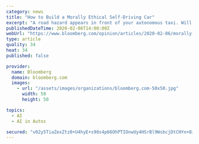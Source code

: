 ```yaml
---
category: news
title: "How to Build a Morally Ethical Self-Driving Car"
excerpt: "A road hazard appears in front of your autonomous taxi. Will it make a choice that saves you but kills others? Or will it decide to save others at the price of its passenger?"
publishedDateTime: 2020-02-06T14:00:00Z
webUrl: "https://www.bloomberg.com/opinion/articles/2020-02-06/morally-ethical-self-driving-cars-are-the-next-real-challenge"
type: article
quality: 34
heat: 34
published: false

provider:
  name: Bloomberg
  domain: bloomberg.com
  images:
    - url: "/assets/images/organizations/bloomberg.com-50x50.jpg"
      width: 50
      height: 50

topics:
  - AI
  - AI in Autos

secured: "v02y5TiaZexZtz0+U4hyE+s98s4p66OhPTIOnwUy4HSrBl9WsbcjDtCHYn+8iWsuL9HsbEE0QvLdpkQX8vpKJWgZtYq4RWdcVQRZarEYYqtm7GlIRv/w1xGoN7F1IYfLLibxTz2ZpT/fMQxh7xZgMDn4HCDXI1GzhcTtwvhN119Sj240Eh/RIVsZnx2OzI401Fc9xgEX0Yr2ohVsPLFrBe7vXJ7vg87LciU1iYMAH8k3q6EhTbIEK6B+h4EnK5wVRwI3xEwO8Qx6OGD/zhmgJkWpDFs26mXzWWGB3ELGj+v/P7TwUV72L+aLInSDTzIle5XxjyJ0nXodLuqLs2Sy99K+6rg0BWGIdCGzvVen68k6h5MSlv4Mzi0IG8NUjMxUJcT/2d/8IvTOegFIfjuylKitjFp3o+oBC5LKMNBaofeYDd35ZbMeOgu5pXtPaM6VQNJUxZgvT50xDDPaTiOtRj8bikNwtmWFsQhr0xsGcIY=;uq7H7xBNUzJJVBQwSUJosQ=="
---
```


